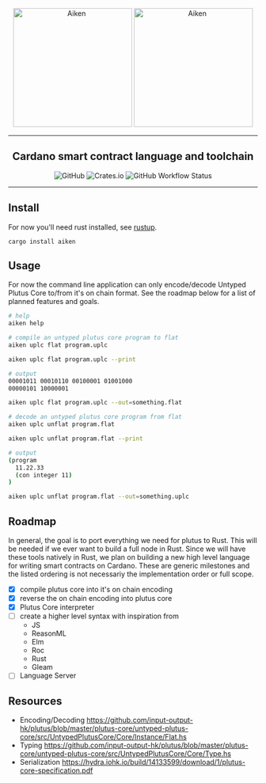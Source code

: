 <div align="center">
  <img src="https://raw.githubusercontent.com/txpipe/aiken/main/assets/logo-dark.png?sanitize=true#gh-dark-mode-only" alt="Aiken" height="240" />
  <img src="https://raw.githubusercontent.com/txpipe/aiken/main/assets/logo-light.png?sanitize=true#gh-light-mode-only" alt="Aiken" height="240" />
  <hr />
    <h2 align="center" style="border-bottom: none">Cardano smart contract language and toolchain</h2>
    <img alt="GitHub" src="https://img.shields.io/github/license/txpipe/aiken" />
    <img alt="Crates.io" src="https://img.shields.io/crates/v/aiken" />
    <img alt="GitHub Workflow Status" src="https://img.shields.io/github/workflow/status/txpipe/aiken/Rust" />
  <hr/>
</div>

## Install

For now you'll need rust installed, see [rustup](https://rustup.rs).

`cargo install aiken`

## Usage

For now the command line application can only encode/decode Untyped Plutus Core
to/from it's on chain format. See the roadmap below for a list of planned features and goals.

```sh
# help
aiken help

# compile an untyped plutus core program to flat
aiken uplc flat program.uplc

aiken uplc flat program.uplc --print

# output
00001011 00010110 00100001 01001000
00000101 10000001

aiken uplc flat program.uplc --out=something.flat

# decode an untyped plutus core program from flat
aiken uplc unflat program.flat

aiken uplc unflat program.flat --print

# output
(program
  11.22.33
  (con integer 11)
)

aiken uplc unflat program.flat --out=something.uplc
```

## Roadmap

In general, the goal is to port everything we need for plutus to
Rust. This will be needed if we ever want to build a full node in
Rust. Since we will have these tools natively in Rust, we plan on
building a new high level language for writing smart contracts on Cardano.
These are generic milestones and the listed ordering
is not necessariy the implementation order or full scope.

- [x] compile plutus core into it's on chain encoding
- [x] reverse the on chain encoding into plutus core
- [x] Plutus Core interpreter
- [ ] create a higher level syntax with inspiration from
  - JS
  - ReasonML
  - Elm
  - Roc
  - Rust
  - Gleam
- [ ] Language Server

## Resources

- Encoding/Decoding https://github.com/input-output-hk/plutus/blob/master/plutus-core/untyped-plutus-core/src/UntypedPlutusCore/Core/Instance/Flat.hs
- Typing https://github.com/input-output-hk/plutus/blob/master/plutus-core/untyped-plutus-core/src/UntypedPlutusCore/Core/Type.hs
- Serialization https://hydra.iohk.io/build/14133599/download/1/plutus-core-specification.pdf
